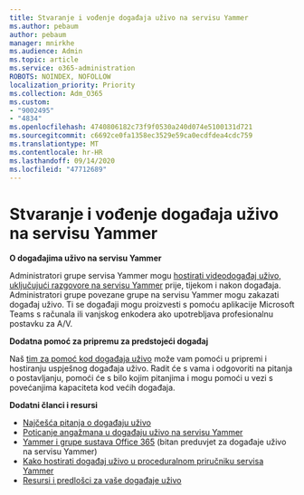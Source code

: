 ```yaml
---
title: Stvaranje i vođenje događaja uživo na servisu Yammer
ms.author: pebaum
author: pebaum
manager: mnirkhe
ms.audience: Admin
ms.topic: article
ms.service: o365-administration
ROBOTS: NOINDEX, NOFOLLOW
localization_priority: Priority
ms.collection: Adm_O365
ms.custom:
- "9002495"
- "4834"
ms.openlocfilehash: 4740806182c73f9f0530a240d074e5100131d721
ms.sourcegitcommit: c6692ce0fa1358ec3529e59ca0ecdfdea4cdc759
ms.translationtype: MT
ms.contentlocale: hr-HR
ms.lasthandoff: 09/14/2020
ms.locfileid: "47712689"
---
```

# <a name="create-and-run-live-events-in-yammer"></a>Stvaranje i vođenje događaja uživo na servisu Yammer

**O događajima uživo na servisu Yammer**

Administratori grupe servisa Yammer mogu [hostirati videodogađaj uživo, uključujući razgovore na servisu Yammer](https://docs.microsoft.com/yammer/manage-yammer-groups/yammer-live-events) prije, tijekom i nakon događaja. Administratori grupe povezane grupe na servisu Yammer mogu zakazati događaj uživo. Ti se događaji mogu proizvesti s pomoću aplikacije Microsoft Teams s računala ili vanjskog enkodera ako upotrebljava profesionalnu postavku za A/V.

**Dodatna pomoć za pripremu za predstojeći događaj**

Naš [tim za pomoć kod događaja uživo](https://aka.ms/AA87gbh) može vam pomoći u pripremi i hostiranju uspješnog događaja uživo. Radit će s vama i odgovoriti na pitanja o postavljanju, pomoći će s bilo kojim pitanjima i mogu pomoći u vezi s povećanjima kapaciteta kod većih događaja.

**Dodatni članci i resursi**

- [Najčešća pitanja o događaju uživo](https://support.office.com/article/43bbd59d-a734-4c8f-923d-6a239d137d34)
- [Poticanje angažmana u događaju uživo na servisu Yammer](https://support.office.com/article/drive-engagement-in-a-yammer-live-event-c0244ad8-6dcb-419c-add9-2e4a00543412?ui=en-US&rs=en-US&ad=US)
- [Yammer i grupe sustava Office 365](https://docs.microsoft.com/yammer/manage-yammer-groups/yammer-and-office-365-groups) (bitan preduvjet za događaje uživo na servisu Yammer)
- [Kako hostirati događaj uživo u proceduralnom priručniku servisa Yammer](https://aka.ms/LiveEventsinYammerplaybook)
- [Resursi i predlošci za vaše događaje uživo](https://aka.ms/LiveEventYammerTemplates)
